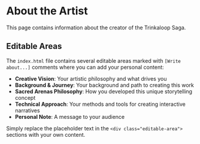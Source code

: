 # About the Artist

This page contains information about the creator of the Trinkaloop Saga.

## Editable Areas

The `index.html` file contains several editable areas marked with `[Write about...]` comments where you can add your personal content:

- **Creative Vision**: Your artistic philosophy and what drives you
- **Background & Journey**: Your background and path to creating this work
- **Sacred Arenas Philosophy**: How you developed this unique storytelling concept
- **Technical Approach**: Your methods and tools for creating interactive narratives
- **Personal Note**: A message to your audience

Simply replace the placeholder text in the `<div class="editable-area">` sections with your own content.
